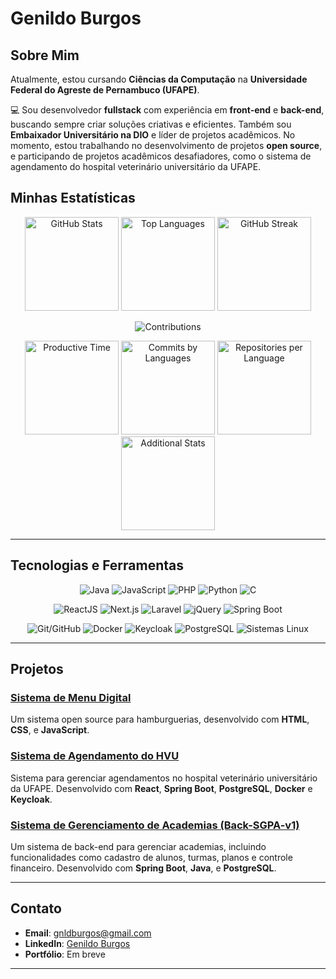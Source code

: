 # Genildo Burgos 

## Sobre Mim  

Atualmente, estou cursando **Ciências da Computação** na **Universidade Federal do Agreste de Pernambuco (UFAPE)**.  

💻 Sou desenvolvedor **fullstack** com experiência em **front-end** e **back-end**, buscando sempre criar soluções criativas e eficientes. Também sou **Embaixador Universitário na DIO** e líder de projetos acadêmicos. No momento, estou trabalhando no desenvolvimento de projetos **open source**, e participando de projetos acadêmicos desafiadores, como o sistema de agendamento do hospital veterinário universitário da UFAPE.  

## Minhas Estatísticas  

<p align="center">
  <img src="https://github-readme-stats.vercel.app/api?username=genildoburgos&show_icons=true&theme=radical&count_private=true" alt="GitHub Stats" height="150" />
  <img src="https://github-readme-stats.vercel.app/api/top-langs/?username=genildoburgos&layout=compact&theme=radical" alt="Top Languages" height="150" />
  <img src="https://streak-stats.demolab.com/?user=genildoburgos&theme=radical&hide_border=true" alt="GitHub Streak" height="150" />
</p>

<p align="center">
  <img src="https://github-profile-summary-cards.vercel.app/api/cards/profile-details?username=genildoburgos&theme=radical" alt="Contributions" />
</p>

<p align="center">
  <img src="http://github-profile-summary-cards.vercel.app/api/cards/productive-time?username=genildoburgos&theme=radical&utcOffset=8" alt="Productive Time" height="150" />
  <img src="http://github-profile-summary-cards.vercel.app/api/cards/most-commit-language?username=genildoburgos&theme=radical" alt="Commits by Languages" height="150" />
  <img src="http://github-profile-summary-cards.vercel.app/api/cards/repos-per-language?username=genildoburgos&theme=radical" alt="Repositories per Language" height="150" />
  <img src="http://github-profile-summary-cards.vercel.app/api/cards/stats?username=genildoburgos&theme=radical" alt="Additional Stats" height="150" />
</p>

---

## Tecnologias e Ferramentas  

<p align="center">
  <img src="https://img.shields.io/badge/Java-007396?style=for-the-badge&logo=java&logoColor=white" alt="Java" />
  <img src="https://img.shields.io/badge/JavaScript-ES6-F7DF1E?style=for-the-badge&logo=javascript&logoColor=white" alt="JavaScript" />
  <img src="https://img.shields.io/badge/PHP-777BB4?style=for-the-badge&logo=php&logoColor=white" alt="PHP" />
  <img src="https://img.shields.io/badge/Python-3776AB?style=for-the-badge&logo=python&logoColor=white" alt="Python" />
  <img src="https://img.shields.io/badge/C-A8B9CC?style=for-the-badge&logo=c&logoColor=white" alt="C" />
</p>

<p align="center">
  <img src="https://img.shields.io/badge/ReactJS-61DAFB?style=for-the-badge&logo=react&logoColor=white" alt="ReactJS" />
  <img src="https://img.shields.io/badge/Next.js-000000?style=for-the-badge&logo=next.js&logoColor=white" alt="Next.js" />
  <img src="https://img.shields.io/badge/Laravel-FF2D20?style=for-the-badge&logo=laravel&logoColor=white" alt="Laravel" />
  <img src="https://img.shields.io/badge/jQuery-0769AD?style=for-the-badge&logo=jquery&logoColor=white" alt="jQuery" />
  <img src="https://img.shields.io/badge/Spring_Boot-6DB33F?style=for-the-badge&logo=spring-boot&logoColor=white" alt="Spring Boot" />
</p>

<p align="center">
  <img src="https://img.shields.io/badge/Git-GitHub-181717?style=for-the-badge&logo=git&logoColor=white" alt="Git/GitHub" />
  <img src="https://img.shields.io/badge/Docker-2496ED?style=for-the-badge&logo=docker&logoColor=white" alt="Docker" />
  <img src="https://img.shields.io/badge/Keycloak-000000?style=for-the-badge&logo=keycloak&logoColor=white" alt="Keycloak" />
  <img src="https://img.shields.io/badge/PostgreSQL-316192?style=for-the-badge&logo=postgresql&logoColor=white" alt="PostgreSQL" />
  <img src="https://img.shields.io/badge/Linux-333333?style=for-the-badge&logo=linux&logoColor=white" alt="Sistemas Linux" />
</p>

---
## Projetos  

###  [Sistema de Menu Digital](https://github.com/genildoburgos/menu-digital)  
Um sistema open source para hamburguerias, desenvolvido com **HTML**, **CSS**, e **JavaScript**.  

###  [Sistema de Agendamento do HVU](https://github.com/genildoburgos/hvu)  
Sistema para gerenciar agendamentos no hospital veterinário universitário da UFAPE. Desenvolvido com **React**, **Spring Boot**, **PostgreSQL**, **Docker** e **Keycloak**.  

###  [Sistema de Gerenciamento de Academias (Back-SGPA-v1)](https://github.com/genildoburgos/Back-Sgpa-v1)  
Um sistema de back-end para gerenciar academias, incluindo funcionalidades como cadastro de alunos, turmas, planos e controle financeiro. Desenvolvido com **Spring Boot**, **Java**, e **PostgreSQL**.  

---

## Contato  

- **Email**: [gnldburgos@gmail.com](mailto:gnldburgos@gmail.com)  
- **LinkedIn**: [Genildo Burgos](https://linkedin.com/in/genildoburgos)  
- **Portfólio**: Em breve  

---
